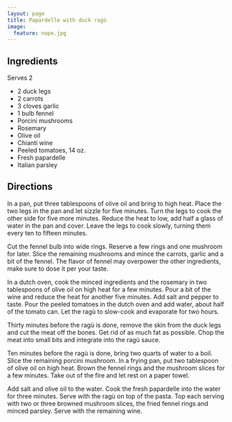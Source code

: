 ```yaml
---
layout: page
title: Papardelle with duck ragù
image:
  feature: nope.jpg
---
```


Ingredients
-----------

Serves 2

- 2 duck legs
- 2 carrots
- 3 cloves garlic
- 1 bulb fennel
- Porcini mushrooms
- Rosemary
- Olive oil
- Chianti wine
- Peeled tomatoes, 14 oz.
- Fresh papardelle
- Italian parsley

Directions
----------

In a pan, put three tablespoons of olive oil and bring to high heat. Place the two legs in the pan and let sizzle for five minutes. Turn the legs to cook the other side for five more minutes. Reduce the heat to low, add half a glass of water in the pan and cover. Leave the legs to cook slowly, turning them every ten to fifteen minutes.

Cut the fennel bulb into wide rings. Reserve a few rings and one mushroom for later. Slice the remaining mushrooms and mince the carrots, garlic and a bit of the fennel. The flavor of fennel may overpower the other ingredients, make sure to dose it per your taste.

In a dutch oven, cook the minced ingredients and the rosemary in two tablespoons of olive oil on high heat for a few minutes. Pour a bit of the wine and reduce the heat for another five minutes. Add salt and pepper to taste. Pour the peeled tomatoes in the dutch oven and add water, about half of the tomato can. Let the ragù to slow-cook and evaporate for two hours.

Thirty minutes before the ragù is done, remove the skin from the duck legs and cut the meat off the bones. Get rid of as much fat as possible. Chop the meat into small bits and integrate into the ragù sauce.

Ten minutes before the ragù is done, bring two quarts of water to a boil. Slice the remaining porcini mushroom. In a frying pan, put two tablespoon of olive oil on high heat. Brown the fennel rings and the mushroom slices for a few minutes. Take out of the fire and let rest on a paper towel.

 Add salt and olive oil to the water. Cook the fresh papardelle into the water for three minutes. Serve with the ragù on top of the pasta. Top each serving with two or three browned mushroom slices, the fried fennel rings and minced parsley. Serve with the remaining wine.
